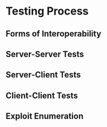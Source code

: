 # Testing Process

## Forms of Interoperability

## Server-Server Tests

## Server-Client Tests

## Client-Client Tests

## Exploit Enumeration